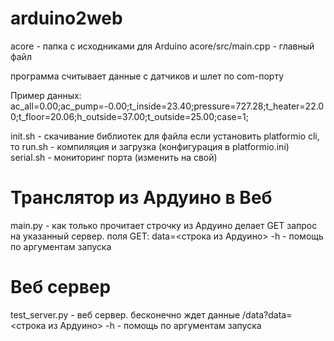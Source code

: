 # arduino2web

acore - папка с исходниками для Arduino
acore/src/main.cpp - главный файл

программа считывает данные с датчиков и шлет по com-порту

Пример данных:
ac_all=0.00;ac_pump=-0.00;t_inside=23.40;pressure=727.28;t_heater=22.00;t_floor=20.06;h_outside=37.00;t_outside=25.00;case=1;


init.sh - скачивание библиотек для файла
если установить platformio cli, то
run.sh - компиляция и загрузка (конфигурация в platformio.ini)
serial.sh - мониторинг порта (изменить на свой)

# Транслятор из Ардуино в Веб
main.py - как только прочитает строчку из Ардуино делает GET запрос на указанный сервер.
поля GET: data=<строка из Ардуино>
-h - помощь по аргументам запуска

# Веб сервер
test_server.py - веб сервер. бесконечно ждет данные /data?data=<строка из Ардуино>
-h - помощь по аргументам запуска
